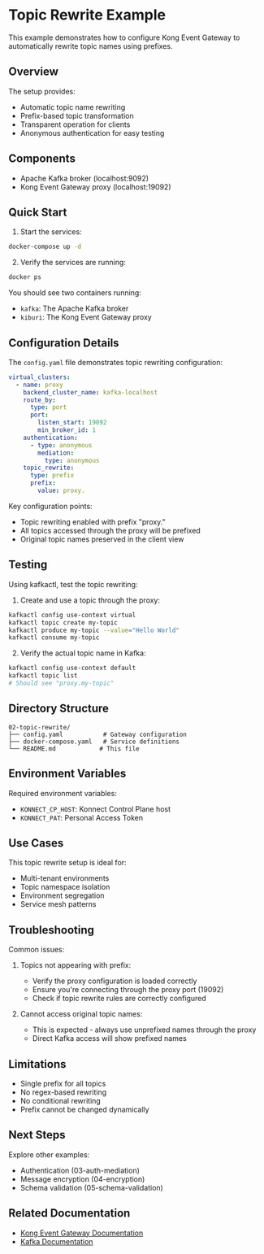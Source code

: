 # Topic Rewrite Example

This example demonstrates how to configure Kong Event Gateway to automatically rewrite topic names using prefixes.

## Overview

The setup provides:
- Automatic topic name rewriting
- Prefix-based topic transformation
- Transparent operation for clients
- Anonymous authentication for easy testing

## Components

- Apache Kafka broker (localhost:9092)
- Kong Event Gateway proxy (localhost:19092)

## Quick Start

1. Start the services:
```bash
docker-compose up -d
```

2. Verify the services are running:
```bash
docker ps
```

You should see two containers running:
- `kafka`: The Apache Kafka broker
- `kiburi`: The Kong Event Gateway proxy

## Configuration Details

The `config.yaml` file demonstrates topic rewriting configuration:

```yaml
virtual_clusters:
  - name: proxy
    backend_cluster_name: kafka-localhost
    route_by:
      type: port
      port:
        listen_start: 19092
        min_broker_id: 1
    authentication:
      - type: anonymous
        mediation:
          type: anonymous
    topic_rewrite:
      type: prefix
      prefix:
        value: proxy.
```

Key configuration points:
- Topic rewriting enabled with prefix "proxy."
- All topics accessed through the proxy will be prefixed
- Original topic names preserved in the client view

## Testing

Using kafkactl, test the topic rewriting:

1. Create and use a topic through the proxy:
```bash
kafkactl config use-context virtual
kafkactl topic create my-topic
kafkactl produce my-topic --value="Hello World"
kafkactl consume my-topic
```

2. Verify the actual topic name in Kafka:
```bash
kafkactl config use-context default
kafkactl topic list
# Should see "proxy.my-topic"
```

## Directory Structure

```
02-topic-rewrite/
├── config.yaml           # Gateway configuration
├── docker-compose.yaml   # Service definitions
└── README.md            # This file
```

## Environment Variables

Required environment variables:
- `KONNECT_CP_HOST`: Konnect Control Plane host
- `KONNECT_PAT`: Personal Access Token

## Use Cases

This topic rewrite setup is ideal for:
- Multi-tenant environments
- Topic namespace isolation
- Environment segregation
- Service mesh patterns

## Troubleshooting

Common issues:

1. Topics not appearing with prefix:
   - Verify the proxy configuration is loaded correctly
   - Ensure you're connecting through the proxy port (19092)
   - Check if topic rewrite rules are correctly configured

2. Cannot access original topic names:
   - This is expected - always use unprefixed names through the proxy
   - Direct Kafka access will show prefixed names

## Limitations

- Single prefix for all topics
- No regex-based rewriting
- No conditional rewriting
- Prefix cannot be changed dynamically

## Next Steps

Explore other examples:
- Authentication (03-auth-mediation)
- Message encryption (04-encryption)
- Schema validation (05-schema-validation)

## Related Documentation

- [Kong Event Gateway Documentation](https://docs.konghq.com/gateway/)
- [Kafka Documentation](https://kafka.apache.org/documentation/)
